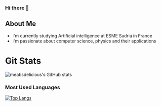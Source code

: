 ### Hi there 👋


## About Me 
- I'm currently studying Artificial intelligence at ESME Sudria in France
- I'm passionate about computer science, physics and their applications

# Git Stats
<p align="center">

![meatisdelicious's GitHub stats](https://github-readme-stats.vercel.app/api?username=meatisdelicious&show_icons=true&count_private=true&theme=chartreuse-dark)

</p>


### Most Used Languages 
<p align='center'>

[![Top Langs](https://github-readme-stats.vercel.app/api/top-langs/?username=meatisdelicious&langs_count=10&hide=Objective-C,M4,CMake&layout=compact&theme=chartreuse-dark)](https://github.com/meatisdelicious?tab=repositories)

</p>



<!--
**Meatisdelicious/Meatisdelicious** is a ✨ _special_ ✨ repository because its `README.md` (this file) appears on your GitHub profile.

Here are some ideas to get you started:

- 🔭 I’m currently working on ...
- 🌱 I’m currently learning ...
- 👯 I’m looking to collaborate on ...
- 🤔 I’m looking for help with ...
- 💬 Ask me about ...
- 📫 How to reach me: ...
- 😄 Pronouns: ...
- ⚡ Fun fact: ...
-->
